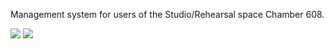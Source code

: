 Management system for users of the Studio/Rehearsal space Chamber 608.

![](https://gifyu.com/image/Sstla)
![](http://i.imgur.com/60bts.gif)
